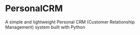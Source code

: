 # PersonalCRM
A simple and lightweight Personal CRM (Customer Relationship Management) system built with Python
